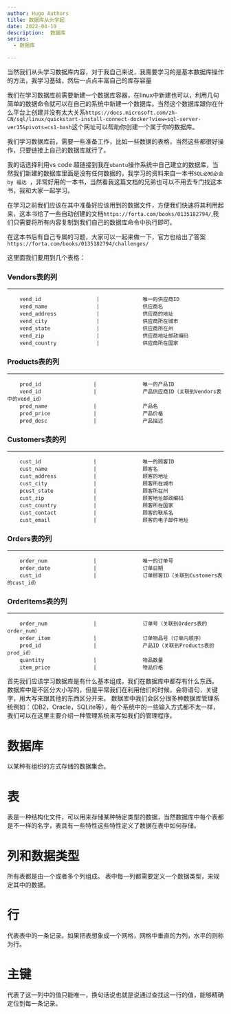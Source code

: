 ```yaml
---
author: Hugo Authors
title: 数据库从头学起
date: 2022-04-19
description:  数据库
series:
  - 数据库

---
```


当然我们从头学习数据库内容，对于我自己来说，我需要学习的是基本数据库操作的方法，我学习基础，然后一点点丰富自己的库存容量

<!--more-->

我们在学习数据库前需要新建一个数据库容器，在linux中新建也可以，利用几句简单的数据命令就可以在自己的系统中新建一个数据库。当然这个数据库跟你在什么平台上创建并没有太大关系`https://docs.microsoft.com/zh-CN/sql/linux/quickstart-install-connect-docker?view=sql-server-ver15&pivots=cs1-bash`这个网址可以帮助你创建一个属于你的数据库。

我们学习数据库前，需要一些准备工作，比如一些数据的表格，当然这些都很好操作，只要链接上自己的数据库就行了。

我的话选择利用vs code 超链接到我在`ubantu`操作系统中自己建立的数据库，当然我们新建的数据库里面是没有任何数据的，我学习的资料来自一本书`SQL必知必会 by 福达 `，非常好用的一本书，当然看我这篇文档的兄弟也可以不用去专门找这本书，我和大家一起学习。

在学习之前我们应该在其中准备好应该用到的数据文件，方便我们快速将其利用起来，这本书给了一些自动创建的文档`https://forta.com/books/0135182794/`,我们只需要将所有内容复制到我们自己的数据库命令中执行即可。

在这本书后有自己专属的习题，大家可以一起来做一下，官方也给出了答案`https://forta.com/books/0135182794/challenges/`

这里面我们要用到几个表格：

  ### Vendors表的列

------------------------------------------------------------------
        vend_id                  |              唯一的供应商ID
        vend_name                |              供应商名
        vend_address             |              供应商的地址
        vend_city                |              供应商所在城市
        vend_state               |              供应商所在州
        vend_zip                 |              供应商地址邮政编码
        vend_country             |              供应商所在国家


### Products表的列


----------------------------------------------------------------------------
        prod_id                 |               唯一的产品ID
        vend_id                 |               产品供应商ID（关联到Vendors表中的vend_id）
        prod_name               |               产品名
        prod_price              |               产品价格
        prod_desc               |               产品描述


### Customers表的列

----------------------------------------------------------------------------
        cust_id                 |               唯一的顾客ID
        cust_name               |               顾客名
        cust_address            |               顾客的地址
        cust_city               |               顾客所在城市
        pcust_state             |               顾客所在州
        cust_zip                |               顾客地址邮政编码
        cust_country            |               顾客所在国家
        cust_contact            |               顾客的联系名
        cust_email              |               顾客的电子邮件地址



### Orders表的列

----------------------------------------------------------------------------
        order_num               |               唯一的订单号
        order_date              |               订单日期
        cust_id                 |               订单顾客ID（关联到Customers表的cust_id）


### OrderItems表的列

----------------------------------------------------------------------------
        order_num               |               订单号（关联到Orders表的order_num）
        order_item              |               订单物品号（订单内顺序）
        prod_id                 |               产品ID（关联到Products表的prod_id）
        quantity                |               物品数量
        item_price              |               物品价格
首先我们应该学习数据库是有什么基本组成，我们在数据库中都存有什么东西。
数据库中是不区分大小写的，但是平常我们在利用他们的时候，会将语句，关键字，用大写来跟其他的东西区分开来。
数据库中我们会区分很多种数据库管理系统例如：（DB2，Oracle，SQLite等），每个系统中的一些输入方式都不太一样，我们可以在这里主要介绍一种管理系统来写如我们的管理程序。

# 数据库

以某种有组织的方式存储的数据集合。

# 表

表是一种结构化文件，可以用来存储某种特定类型的数据，当然数据库中每个表都是不一样的名字，表具有一些特性这些特性定义了数据在表中如何存储。

# 列和数据类型

所有表都是由一个或者多个列组成。
表中每一列都需要定义一个数据类型，来规定其中的数据。

# 行

代表表中的一条记录。如果把表想象成一个网格，网格中垂直的为列，水平的则称为行。

# 主键

代表了这一列中的值只能唯一，换句话说也就是说通过查找这一行的值，能够精确定位到每一条记录。





